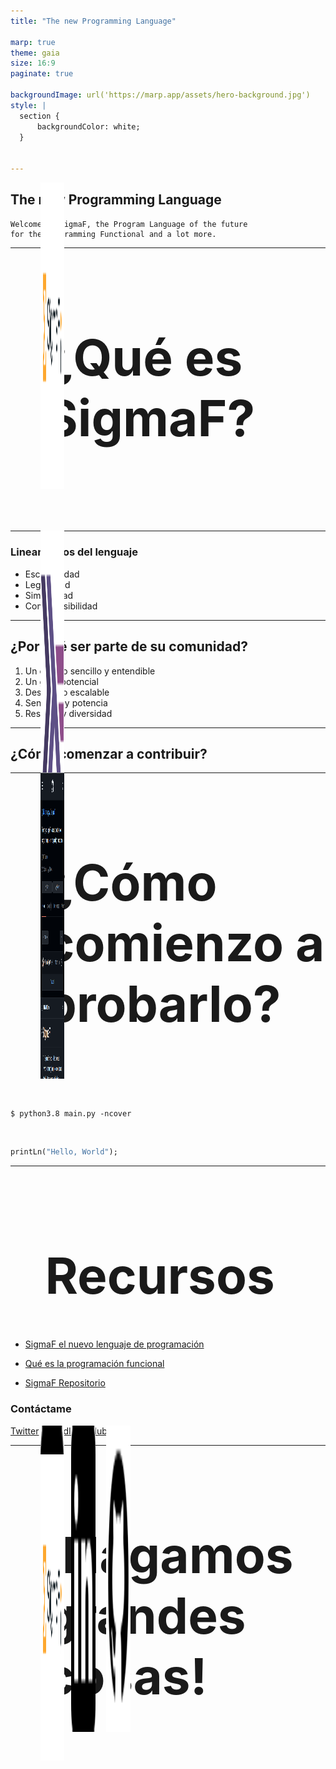 ```yaml
---
title: "The new Programming Language"

marp: true
theme: gaia
size: 16:9
paginate: true

backgroundImage: url('https://marp.app/assets/hero-background.jpg')
style: |
  section {
      backgroundColor: white;
  }


---
```


<style>
h1,h2,h3{
  transition: 1s;
}
h1:hover, h2:hover, h3:hover{
  color:#55a1f3;
  margin-left: 5%;
}
</style>



<style scoped>
img[src*="sigmaf"] {
  padding-top: 10px;
  margin-left: 20%
}
section {
  padding-top: 15px;
}
</style>



![bg right:33% saturate:1.8](untils/code_sigmaf.png)

![](untils/sigma%20original%20reescaled%20png.png)

## The new Programming Language


```plane-text
Welcome to SigmaF, the Program Language of the future
for the Programming Functional and a lot more.
```

---
<style scoped>
img[src*="python"]{
  padding-top: 10px;
  margin-left: 24%
}
img[src*="arrow"]{
  padding-top: 10px;
  margin-left: 40%
}
img[src*="haskell"]{
  padding-top: 10px;
  margin-left: 57%
}
img{
  width: 12%;
  transition: 1s;
  position:fixed;
}
img[src*="python"]:hover, img[src*="haskell"]:hover{
  width: 15%;
}
img[src*="arrow"]:hover{
  margin-left: 43%;
}
</style>

# ¿Qué es SigmaF?


Un lenguaje de programación de Paradigma Funcional y open-source.

</br>
</br>


![](untils/icons8-python-96.png) ![](untils/icons8-right-arrow-100.png) ![](untils/icons8-haskell-96.png)

---

### Lineamentos del lenguaje

- Escalabilidad
- Legibilidad
- Simplicidad
- Comprensibilidad

---

## ¿Por qué ser parte de su comunidad?

1. Un codigo sencillo y entendible
2. Un gran potencial
3. Desarrollo escalable
4. Sencilles y potencia
5. Respeto y diversidad

---

## ¿Cómo comenzar a contribuir?
<style scoped>
section{
  display: inline-block;
}
img[src*="link"]{
  padding-top: 10px;
  margin-left: 30%
}
img[src*="git"]{
  padding-top: 10px;
  margin-left: 60%
}
img{
  height: 490px;
  margin: auto 3%;
  position: fixed;
  transition: 1s;
}
img:hover{
  height: 530px;
}
</style>

![](untils/twitter-white-profil.png) ![](untils/linkedin-profil.png) ![](untils/github-profil.png)

---

# ¿Cómo comienzo a probarlo?

En el repositorio de SigmaF encontrarán un tutorial para instalarlo vía ejecutable en Linux y también lo puedes clonar el repositorio y usarlo ejecutando con:

``` shell
$ python3.8 main.py -ncover
```

Y listo, ya puedes hacer tu primer _"Hello, World"_ con SigmaF.

```Haskell
printLn("Hello, World");
```

---




# Recursos
- [SigmaF el nuevo lenguaje de programación](https://www.linkedin.com/pulse/sigmaf-el-nuevo-lenguaje-de-programaci%C3%B3n-fabi%C3%A1n-vega-alcota/)

- [Qué es la programación funcional](https://www.linkedin.com/pulse/qu%C3%A9-es-la-programaci%C3%B3n-funcional-fabi%C3%A1n-vega-alcota/)

- [SigmaF Repositorio](https://github.com/FabianVegaA/sigmaF)


<style scoped>
img{
  margin-left: 5%;
  width: 4%;
}
img[src*="twitter"]{
  margin-left: 0%;
}
img[src*="github"]{
  width: 5%;
}
</style>
### Contáctame
![](untils/icons8-twitter-48.png) [Twitter](https://twitter.com/fabianmativeal)  ![](untils/icons8-linkedin-48.png) [LinkedIn](https://www.linkedin.com/in/fabi%C3%A1n-vega-alcota/)![](untils/icons8-github-48.png) [GitHub]() 

---

<style scoped>
img[src*="sigma"] {
  width: 50%;
  margin-left: 20%;
  transition:1s;
  position: fixed;
}
section {
  padding-top: 15%;
}
h1 {
  font-size: 80px;
  margin-left: 11%;
  margin-top: 25%;
}
img[src*="sigma"]:hover {
  width: 60%;
  margin-left: 16%;
}
p{
  color: transparent;
  transition: 1s;
}
p:hover{
  color:purple;
}

</style>
![](untils/sigma%20original%20reescaled%20png.png)
# ¡Hagamos grandes cosas!

Enchulado por Camilú